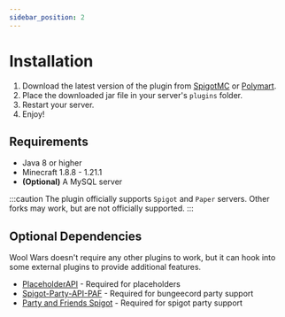```yaml
---
sidebar_position: 2
---
```


# Installation

1. Download the latest version of the plugin from [SpigotMC](https://www.spigotmc.org/resources/105548/) or [Polymart](https://polymart.org/r/2551).
2. Place the downloaded jar file in your server's `plugins` folder.
3. Restart your server.
4. Enjoy!

## Requirements
- Java 8 or higher
- Minecraft 1.8.8 - 1.21.1
- **(Optional)** A MySQL server

:::caution
The plugin officially supports `Spigot` and `Paper` servers. Other forks may work, but are not officially supported.
:::

## Optional Dependencies

Wool Wars doesn't require any other plugins to work, but it can hook into some external plugins to provide additional features.

- [PlaceholderAPI](https://www.spigotmc.org/resources/placeholderapi.6245/) - Required for placeholders
- [Spigot-Party-API-PAF](https://www.spigotmc.org/resources/spigot-party-api-for-party-and-friends.39751/) - Required for bungeecord party support
- [Party and Friends Spigot](https://www.spigotmc.org/resources/party-and-friends-extended-for-spigot-supports-1-7-1-20-x.11633/) - Required for spigot party support

